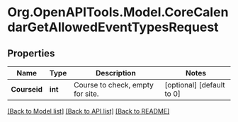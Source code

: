 # Org.OpenAPITools.Model.CoreCalendarGetAllowedEventTypesRequest

## Properties

Name | Type | Description | Notes
------------ | ------------- | ------------- | -------------
**Courseid** | **int** | Course to check, empty for site. | [optional] [default to 0]

[[Back to Model list]](../README.md#documentation-for-models) [[Back to API list]](../README.md#documentation-for-api-endpoints) [[Back to README]](../README.md)

